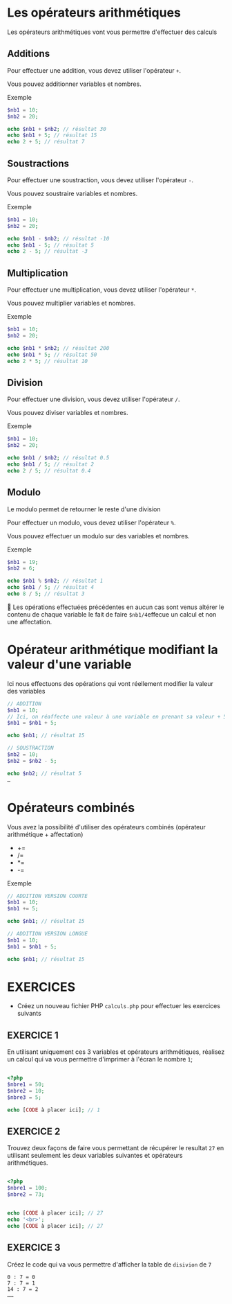 # Les opérateurs arithmétiques

Les opérateurs arithmétiques vont vous permettre d'effectuer des calculs


## Additions

Pour effectuer une addition, vous devez utiliser l'opérateur `+`.

Vous pouvez additionner variables et nombres.

Exemple 

```php
$nb1 = 10;
$nb2 = 20;

echo $nb1 + $nb2; // résultat 30
echo $nb1 + 5; // résultat 15
echo 2 + 5; // résultat 7
```


## Soustractions

Pour effectuer une soustraction, vous devez utiliser l'opérateur `-`.

Vous pouvez soustraire variables et nombres.

Exemple 

```php
$nb1 = 10;
$nb2 = 20;

echo $nb1 - $nb2; // résultat -10
echo $nb1 - 5; // résultat 5
echo 2 - 5; // résultat -3
```

## Multiplication

Pour effectuer une multiplication, vous devez utiliser l'opérateur `*`.

Vous pouvez multiplier variables et nombres.

Exemple 

```php
$nb1 = 10;
$nb2 = 20;

echo $nb1 * $nb2; // résultat 200
echo $nb1 * 5; // résultat 50
echo 2 * 5; // résultat 10
```

## Division

Pour effectuer une division, vous devez utiliser l'opérateur `/`.

Vous pouvez diviser variables et nombres.

Exemple 

```php
$nb1 = 10;
$nb2 = 20;

echo $nb1 / $nb2; // résultat 0.5
echo $nb1 / 5; // résultat 2
echo 2 / 5; // résultat 0.4
```


## Modulo

Le modulo permet de retourner le reste d'une division

Pour effectuer un modulo, vous devez utiliser l'opérateur `%`.

Vous pouvez effectuer un modulo sur des variables et nombres.

Exemple 

```php
$nb1 = 19;
$nb2 = 6;

echo $nb1 % $nb2; // résultat 1
echo $nb1 / 5; // résultat 4
echo 8 / 5; // résultat 3
```

:information_desk_person: Les opérations effectuées précédentes en aucun cas sont venus altérer le contenu de chaque variable le fait de faire `$nb1/4`effecue un calcul et non une affectation.

# Opérateur arithmétique modifiant la valeur d'une variable

Ici nous effectuons des opérations qui vont réellement modifier la valeur des variables

```php
// ADDITION
$nb1 = 10;
// Ici, on réaffecte une valeur à une variable en prenant sa valeur + 5 ce qui donne 15
$nb1 = $nb1 + 5;

echo $nb1; // résultat 15

// SOUSTRACTION
$nb2 = 10;
$nb2 = $nb2 - 5;

echo $nb2; // résultat 5
…
```

# Opérateurs combinés

Vous avez la possibilité d'utiliser des opérateurs combinés (opérateur arithmétique + affectation)

-  += 
-  /=
-  *=
-  -=

Exemple

```php
// ADDITION VERSION COURTE
$nb1 = 10;
$nb1 += 5;

echo $nb1; // résultat 15

// ADDITION VERSION LONGUE
$nb1 = 10;
$nb1 = $nb1 + 5;

echo $nb1; // résultat 15


```



# EXERCICES

- Créez un nouveau fichier PHP `calculs.php` pour effectuer les exercices suivants


## EXERCICE 1

En utilisant uniquement ces 3 variables et opérateurs arithmétiques, réalisez un calcul qui va vous permettre d'imprimer à l'écran le nombre `1`;

```php

<?php
$nbre1 = 50;
$nbre2 = 10;
$nbre3 = 5;

echo [CODE à placer ici]; // 1
```


## EXERCICE 2

Trouvez deux façons de faire vous permettant de récupérer le resultat `27` en utilisant seulement les deux variables suivantes et opérateurs arithmétiques.

```php

<?php
$nbre1 = 100;
$nbre2 = 73;


echo [CODE à placer ici]; // 27
echo '<br>';
echo [CODE à placer ici]; // 27
```


## EXERCICE 3

Créez le code qui va vous permettre d'afficher la table de `disivion` de `7`

```
0 : 7 = 0
7 : 7 = 1 
14 : 7 = 2
…… 
```



